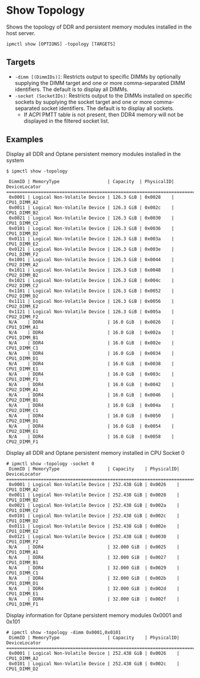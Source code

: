 # Show Topology

Shows the topology of DDR and persistent memory modules installed in the host server.

```
ipmctl show [OPTIONS] -topology [TARGETS]
```

## **Targets**

* `-dimm [(DimmIDs)]`: Restricts output to specific DIMMs by optionally supplying the DIMM target and one or more comma-separated DIMM identifiers. The default is to display all DIMMs.
* `-socket (SocketIDs)`: Restricts output to the DIMMs installed on specific sockets by supplying the socket target and one or more comma-separated socket identifiers. The default is to display all sockets.
  * If ACPI PMTT table is not present, then DDR4 memory will not be displayed in the filtered socket list.

## **Examples**

Display all DDR and Optane persistent memory modules installed in the system

```
$ ipmctl show -topology

 DimmID | MemoryType                  | Capacity  | PhysicalID| DeviceLocator
==============================================================================
 0x0001 | Logical Non-Volatile Device | 126.3 GiB | 0x0028    | CPU1_DIMM_A2
 0x0011 | Logical Non-Volatile Device | 126.3 GiB | 0x002c    | CPU1_DIMM_B2
 0x0021 | Logical Non-Volatile Device | 126.3 GiB | 0x0030    | CPU1_DIMM_C2
 0x0101 | Logical Non-Volatile Device | 126.3 GiB | 0x0036    | CPU1_DIMM_D2
 0x0111 | Logical Non-Volatile Device | 126.3 GiB | 0x003a    | CPU1_DIMM_E2
 0x0121 | Logical Non-Volatile Device | 126.3 GiB | 0x003e    | CPU1_DIMM_F2
 0x1001 | Logical Non-Volatile Device | 126.3 GiB | 0x0044    | CPU2_DIMM_A2
 0x1011 | Logical Non-Volatile Device | 126.3 GiB | 0x0048    | CPU2_DIMM_B2
 0x1021 | Logical Non-Volatile Device | 126.3 GiB | 0x004c    | CPU2_DIMM_C2
 0x1101 | Logical Non-Volatile Device | 126.3 GiB | 0x0052    | CPU2_DIMM_D2
 0x1111 | Logical Non-Volatile Device | 126.3 GiB | 0x0056    | CPU2_DIMM_E2
 0x1121 | Logical Non-Volatile Device | 126.3 GiB | 0x005a    | CPU2_DIMM_F2
 N/A    | DDR4                        | 16.0 GiB  | 0x0026    | CPU1_DIMM_A1
 N/A    | DDR4                        | 16.0 GiB  | 0x002a    | CPU1_DIMM_B1
 N/A    | DDR4                        | 16.0 GiB  | 0x002e    | CPU1_DIMM_C1
 N/A    | DDR4                        | 16.0 GiB  | 0x0034    | CPU1_DIMM_D1
 N/A    | DDR4                        | 16.0 GiB  | 0x0038    | CPU1_DIMM_E1
 N/A    | DDR4                        | 16.0 GiB  | 0x003c    | CPU1_DIMM_F1
 N/A    | DDR4                        | 16.0 GiB  | 0x0042    | CPU2_DIMM_A1
 N/A    | DDR4                        | 16.0 GiB  | 0x0046    | CPU2_DIMM_B1
 N/A    | DDR4                        | 16.0 GiB  | 0x004a    | CPU2_DIMM_C1
 N/A    | DDR4                        | 16.0 GiB  | 0x0050    | CPU2_DIMM_D1
 N/A    | DDR4                        | 16.0 GiB  | 0x0054    | CPU2_DIMM_E1
 N/A    | DDR4                        | 16.0 GiB  | 0x0058    | CPU2_DIMM_F1
```

Display all DDR and Optane persistent memory installed in CPU Socket 0

```
# ipmctl show -topology -socket 0
 DimmID | MemoryType                  | Capacity    | PhysicalID| DeviceLocator
================================================================================
 0x0001 | Logical Non-Volatile Device | 252.438 GiB | 0x0026    | CPU1_DIMM_A2
 0x0011 | Logical Non-Volatile Device | 252.438 GiB | 0x0028    | CPU1_DIMM_B2
 0x0021 | Logical Non-Volatile Device | 252.438 GiB | 0x002a    | CPU1_DIMM_C2
 0x0101 | Logical Non-Volatile Device | 252.438 GiB | 0x002c    | CPU1_DIMM_D2
 0x0111 | Logical Non-Volatile Device | 252.438 GiB | 0x002e    | CPU1_DIMM_E2
 0x0121 | Logical Non-Volatile Device | 252.438 GiB | 0x0030    | CPU1_DIMM_F2
 N/A    | DDR4                        | 32.000 GiB  | 0x0025    | CPU1_DIMM_A1
 N/A    | DDR4                        | 32.000 GiB  | 0x0027    | CPU1_DIMM_B1
 N/A    | DDR4                        | 32.000 GiB  | 0x0029    | CPU1_DIMM_C1
 N/A    | DDR4                        | 32.000 GiB  | 0x002b    | CPU1_DIMM_D1
 N/A    | DDR4                        | 32.000 GiB  | 0x002d    | CPU1_DIMM_E1
 N/A    | DDR4                        | 32.000 GiB  | 0x002f    | CPU1_DIMM_F1
```

&#x20;Display information for Optane persistent memory modules 0x0001 and 0x101

```
# ipmctl show -topology -dimm 0x0001,0x0101
 DimmID | MemoryType                  | Capacity    | PhysicalID| DeviceLocator
================================================================================
 0x0001 | Logical Non-Volatile Device | 252.438 GiB | 0x0026    | CPU1_DIMM_A2
 0x0101 | Logical Non-Volatile Device | 252.438 GiB | 0x002c    | CPU1_DIMM_D2
```
